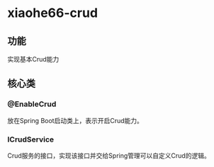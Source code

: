 # xiaohe66-crud

## 功能

实现基本Crud能力

## 核心类

### @EnableCrud

放在Spring Boot启动类上，表示开启Crud能力。

### ICrudService

Crud服务的接口，实现该接口并交给Spring管理可以自定义Crud的逻辑。

